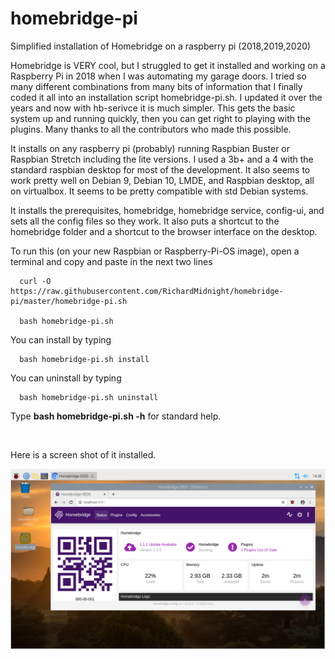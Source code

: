# homebridge-pi
Simplified installation of Homebridge on a raspberry pi  (2018,2019,2020)

Homebridge is VERY cool, but I struggled to get it installed and working on a Raspberry Pi in 2018 when I was automating my garage doors. I tried so many different combinations from many bits of information that I finally coded it all into an installation script homebridge-pi.sh.  I updated it over the years and now with hb-serivce it is much simpler.  This gets the basic system up and running quickly, then you can get right to playing with the plugins.  Many thanks to all the contributors who made this possible.

It installs on any raspberry pi (probably) running Raspbian Buster or Raspbian Stretch including the lite versions. I used a 3b+ and a 4 with the standard raspbian desktop for most of the development.  It also seems to work pretty well on Debian 9, Debian 10, LMDE, and Raspbian desktop, all on virtualbox.  It seems to be pretty compatible with std Debian systems.

It installs the prerequisites, homebridge, homebridge service, config-ui, and sets all the config files so they work.  It also puts a shortcut to the homebridge folder and a shortcut to the browser interface on the desktop.


To run this (on your new Raspbian or Raspberry-Pi-OS image), open a terminal and copy and paste in the next two lines

      curl -O https://raw.githubusercontent.com/RichardMidnight/homebridge-pi/master/homebridge-pi.sh
   
      bash homebridge-pi.sh
   
   
You can install by typing

      bash homebridge-pi.sh install

You can uninstall by typing

      bash homebridge-pi.sh uninstall
   
Type **bash homebridge-pi.sh -h**  for standard help.   

 &nbsp;
 
 Here is a screen shot of it installed.

![Image](https://github.com/RichardMidnight/homebridge-pi/blob/master/screenshot.PNG?raw=true)
